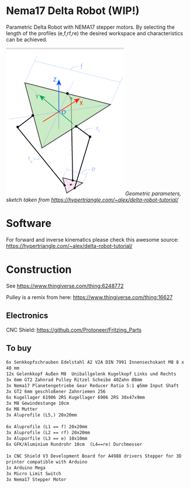 # Nema17 Delta Robot (WIP!)

Parametric Delta Robot with NEMA17 stepper motors. By selecting the length of the profiles (e,f,rf,re) the desired workspace and characteristics can be achieved.

![alt text](imgs/img6.png)
*Geometric parameters, sketch taken from https://hypertriangle.com/~alex/delta-robot-tutorial/*

# Software

For forward and inverse kinematics please check this awesome source: https://hypertriangle.com/~alex/delta-robot-tutorial/



# Construction

See https://www.thingiverse.com/thing:6248772

Pulley is a remix from here: https://www.thingiverse.com/thing:16627

## Electronics

CNC Shield: https://github.com/Protoneer/Fritzing_Parts

## To buy

    6x Senkkopfschrauben Edelstahl A2 V2A DIN 7991 Innensechskant M8 8 x 40 mm
    12x Gelenkkopf Außen M8  Uniballgelenk Kugelkopf Links und Rechts
    3x 6mm GT2 Zahnrad Pulley Ritzel Scheibe 40Zahn Ø8mm
    3x Nema17 Planetengetriebe Gear Reducer Ratio 5:1 φ5mm Input Shaft
    3x GT2 6mm geschloßener Zahnriemen 256
    6x Kugellager 61906 2RS Kugellager 6906 2RS 30x47x9mm
    3x M8 Gewindestange 10cm
    6x M8 Mutter
    3x Aluprofile (L5,) 20x20mm

    6x Aluprofile (L1 == f) 20x20mm
    3x Aluprofile (L2 == rf) 20x20mm
    3x Aluporfile (L3 == e) 10x10mm
    6x GFK/Aluminium Rundrohr 10cm  (L4==re) Durchmesser

    1x CNC Shield V3 Development Board for A4988 drivers Stepper for 3D printer compatible with Arduino
    1x Arduino Mega
    3x Micro Limit Switch
    3x Nema17 Stepper Motor

